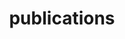 ---
layout: page
title: publications
nav: true
dropdown: true
children: 
    - title: scientific articles
      permalink: /publications_sci/
    - title: divider
    - title: opinion & vulgarisation
      permalink: /publications_rep/
---